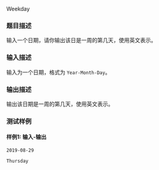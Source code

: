 Weekday

### 题目描述

输入一个日期，请你输出该日是一周的第几天，使用英文表示。

### 输入描述

输入为一个日期，格式为 `Year-Month-Day`。

### 输出描述

输出该日期是一周的第几天，使用英文表示。

### 测试样例

#### 样例1: 输入-输出

```
2019-08-29
```

```
Thursday
```

